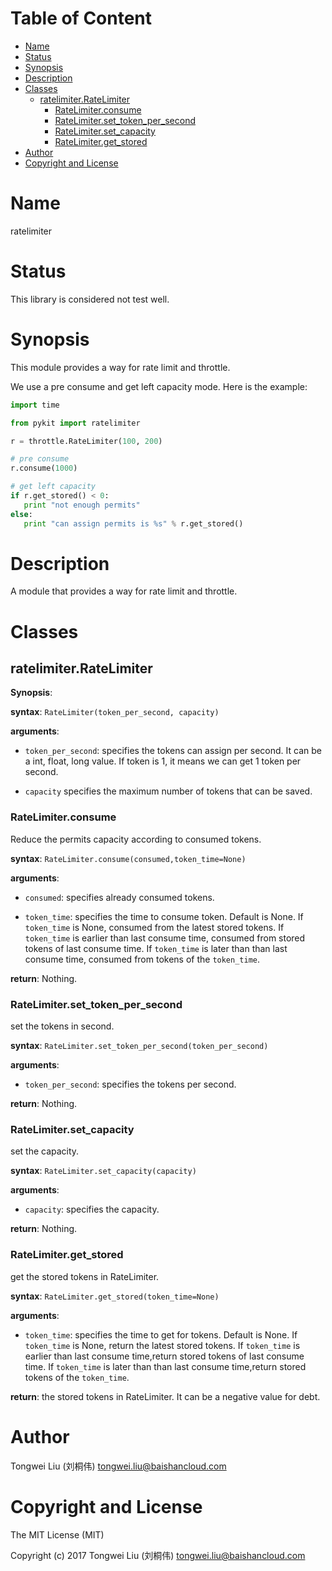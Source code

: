 <!-- START doctoc generated TOC please keep comment here to allow auto update -->
<!-- DON'T EDIT THIS SECTION, INSTEAD RE-RUN doctoc TO UPDATE -->
#   Table of Content

- [Name](#name)
- [Status](#status)
- [Synopsis](#synopsis)
- [Description](#description)
- [Classes](#classes)
  - [ratelimiter.RateLimiter](#ratelimiterratelimiter)
    - [RateLimiter.consume](#ratelimiterconsume)
    - [RateLimiter.set_token_per_second](#ratelimiterset_token_per_second)
    - [RateLimiter.set_capacity](#ratelimiterset_capacity)
    - [RateLimiter.get_stored](#ratelimiterget_stored)
- [Author](#author)
- [Copyright and License](#copyright-and-license)

<!-- END doctoc generated TOC please keep comment here to allow auto update -->

#   Name

ratelimiter

#   Status

This library is considered not test well.

#   Synopsis
This module provides a way for rate limit and throttle.

We use a pre consume and get left capacity mode.
Here is the example:

```python
import time

from pykit import ratelimiter

r = throttle.RateLimiter(100, 200)

# pre consume
r.consume(1000)

# get left capacity
if r.get_stored() < 0:
   print "not enough permits"
else:
   print "can assign permits is %s" % r.get_stored()
```

#   Description

A module that provides a way for rate limit and throttle.


# Classes

## ratelimiter.RateLimiter

**Synopsis**:

**syntax**:
`RateLimiter(token_per_second, capacity)`

**arguments**:

-   `token_per_second`:
    specifies the tokens can assign per second.
    It can be a int, float, long value.
    If token is 1, it means we can get 1 token per second.

-   `capacity`
    specifies the maximum number of tokens that can be saved.

### RateLimiter.consume
Reduce the permits capacity according to consumed tokens.

**syntax**:
`RateLimiter.consume(consumed,token_time=None)`

**arguments**:

-   `consumed`:
    specifies already consumed tokens.

-   `token_time`:
    specifies the time to consume token.
    Default is None.
    If `token_time` is None, consumed from the latest stored tokens.
    If `token_time` is earlier than last consume time, consumed from stored tokens of last consume time.
    If `token_time` is later than than last consume time, consumed from tokens of the `token_time`.

**return**:
Nothing.

### RateLimiter.set_token_per_second
set the tokens in second.

**syntax**:
`RateLimiter.set_token_per_second(token_per_second)`

**arguments**:

-   `token_per_second`:
    specifies the tokens per second.

**return**:
Nothing.

### RateLimiter.set_capacity
set the capacity.

**syntax**:
`RateLimiter.set_capacity(capacity)`

**arguments**:

-   `capacity`:
    specifies the capacity.

**return**:
Nothing.

### RateLimiter.get_stored
get the stored tokens in RateLimiter.

**syntax**:
`RateLimiter.get_stored(token_time=None)`

**arguments**:

-   `token_time`:
    specifies the time to get for tokens.
    Default is None.
    If `token_time` is None, return the latest stored tokens.
    If `token_time` is earlier than last consume time,return stored tokens of last consume time.
    If `token_time` is later than than last consume time,return stored tokens of the `token_time`.

**return**:
the stored tokens in RateLimiter.
It can be a negative value for debt.

#   Author

Tongwei Liu (刘桐伟) <tongwei.liu@baishancloud.com>

#   Copyright and License

The MIT License (MIT)

Copyright (c) 2017 Tongwei Liu (刘桐伟) <tongwei.liu@baishancloud.com>
